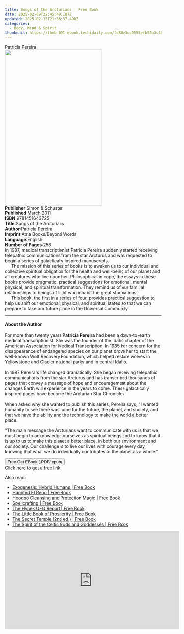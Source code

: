 ```yaml
---
title: Songs of the Arcturians | Free Book
date: 2025-02-09T22:45:49.187Z
updated: 2025-02-15T21:36:37.498Z
categories:
  - Body, Mind & Spirit
thumbnail: https://thmb-001-ebook.techidaily.com/fd88e3cc0555efb50a3c48419a9b9a6a4070befed75e904d563d50b4d9055ca7.jpg
---
```

<main id="book-container">
  <div class="flex flex-col">
    <div class="book-brief flex-1 py-6 px-4 sm:p-6 md:py-10 md:px-8">
      <!-- brief-->
      <div class="book-brief-main">Patricia Pereira</div>
    </div>
    <div
      class="book-meta-info flex-1 grid gap-4 col-start-1 col-end-3 row-start-1 sm:mb-6 sm:grid-cols-4 lg:gap-6 lg:col-start-2 lg:row-end-6 lg:row-span-6 lg:mb-0"
    >
      <div
        class="book-meta-info-left place-content-center mt-4 p-4 text-sm leading-6 col-start-2 col-span-2 dark:text-slate-400"
      >
        <img
          class="w-full h-500 object-cover rounded-lg sm:h-255 sm:col-span-2 lg:col-span-full"
          src="https://img-001-ebook.techidaily.com/7c67c1b30942e1ee65a66c253ed58dd13e402c4f1da607bca9fbe932533b0fed.jpg"
          alt=""
          width="312"
          height="500"
        />
      </div>
      <div
        class="book-meta-info-right mt-2 col-start-1 row-start-2 col-span-3 self-center"
      >
        <!-- meta data  -->
        <div class="flex flex-col px-4 md:px-8">
          <div class="flex-1">
            <strong>Publisher</strong>:<span class="px-2"
              >Simon &amp; Schuster</span
            >
          </div>
          <div class="flex-1">
            <strong>Published</strong>:<span class="px-2">March 2011</span>
          </div>
          <div class="flex-1">
            <strong>ISBN</strong>:<span class="px-2">9781451643725</span>
          </div>
          <div class="flex-1">
            <strong>Title</strong>:<span class="px-2"
              >Songs of the Arcturians</span
            >
          </div>
          <div class="flex-1">
            <strong>Author</strong>:<span class="px-2">Patricia Pereira</span>
          </div>
          <div class="flex-1">
            <strong>Imprint</strong>:<span class="px-2"
              >Atria Books/Beyond Words</span
            >
          </div>
          <div class="flex-1">
            <strong>Language</strong>:<span class="px-2">English</span>
          </div>
          <div class="flex-1">
            <strong>Number of Pages</strong>:<span class="px-2">258</span>
          </div>
        </div>
      </div>
    </div>
    <div class="book-description flex-1 py-6 px-4 sm:p-6 md:py-10 md:px-8">
      <div class="book-description-main">
        <div accordion-content="" id="description">
          In 1987, medical transcriptionist Patricia Pereira suddenly started
          receiving telepathic communications from the star Arcturus and was
          requested to begin a series of galactically inspired manuscripts.<br />&nbsp;&nbsp;&nbsp;&nbsp;
          The mission of this series of books is to awaken us to our individual
          and collective spiritual obligation for the health and well-being of
          our planet and all creatures who live upon her. Philosophical in cope,
          the essays in these books provide pragmatic, practical suggestions for
          emotional, mental physical, and spiritual transformation. They remind
          us of our familial relationships to beings of light who inhabit the
          great star nations.<br />&nbsp;&nbsp;&nbsp;&nbsp; This book, the first
          in a series of four, provides practical suggestion to help us shift
          our emotional, physical, and spiritual states so that we can prepare
          to take our future place in the Universal Community.
        </div>
      </div>
    </div>
    <div class="book-excerpts flex-1 py-6 px-4 sm:p-6 md:py-10 md:px-8">
      <!-- excerpts-->
      <div class="book-excerpts-main">
        <hr />
        <h4 class="placeholder placeholder-heading">
          <span>About the Author</span>
        </h4>
        <p>
          For more than twenty years <b>Patricia Pereira</b> had been a
          down-to-earth medical transcriptionist. She was the founder of the
          Idaho chapter of the American Association for Medical Transcription.
          In 1985 her concern for the disappearance of endangered species on our
          planet drove her to start the well-known Wolf Recovery Foundation,
          which helped restore wolves in Yellowstone and Glacier national parks
          and in central Idaho.<br /><br />In 1987 Pereira's life changed
          dramatically. She began receiving telepathic communications from the
          star Arcturus and has transcribed thousands of pages that convey a
          message of hope and encouragement about the changes Earth will
          experience in the years to come. These galactically inspired pages
          have become the Arcturian Star Chronicles.<br /><br />When asked why
          she wanted to publish this series, Pereira says, "I wanted humanity to
          see there was hope for the future, the planet, and society, and that
          we have the ability and the technology to make the world a better
          place. <br /><br />"The main message the Arcturians want to
          communicate with us is that we must begin to acknowledge ourselves as
          spiritual beings and to know that it is up to us to make this planet a
          better place, in both our environment and our society. Our challenge
          is to live our lives with courage every day, knowing that what we do
          individually contributes to the planet as a whole."
        </p>
      </div>
    </div>
    <div
      class="book-about-author flex-1 py-6 px-4 sm:p-6 md:py-10 md:px-8"
    ></div>
    <div class="book-free-get flex-1 py-6 px-4 sm:p-6 md:py-10 md:px-8">
      <button
        id="btn-free-get"
        class="bg-blue-500 hover:bg-blue-700 text-white font-bold py-2 px-4 rounded"
      >
        Free Get EBook (.PDF/.epub)
      </button>
      <div id="countdown-display" class="px-2 text-lg mt-2"></div>
      <a
        id="free-link"
        class="hidden bg-blue-500 hover:bg-blue-700 text-white font-bold py-2 px-4 rounded"
        href="https://www.ebooks.com/en-us/book/211244641/songs-of-the-arcturians/patricia-pereira/"
        target="_blank"
        >Click here to get a free link</a
      >
    </div>
    <script>
      let countdownTime = 0;
      let countdownInterval = null;
      document
        .getElementById('btn-free-get')
        .addEventListener('click', startCountdown);
      function startCountdown() {
        countdownTime = new Date().getTime() + 60000 * 3;
        countdownInterval = setInterval(updateCountdown, 1000);
        document.getElementById('btn-free-get').disabled = true;
        document
          .getElementById('btn-free-get')
          .classList.add('bg-gray-500', 'cursor-not-allowed');
      }
      function updateCountdown() {
        let currentTime = new Date().getTime();
        let timeLeft = countdownTime - currentTime;
        let secondsLeft = Math.floor(timeLeft / 1000);
        document.getElementById('countdown-display').innerHTML =
          `Remaining time: ${secondsLeft} seconds.`;
        if (secondsLeft <= 0) {
          clearInterval(countdownInterval);
          document.getElementById('btn-free-get').classList.add('hidden');
          document.getElementById('free-link').classList.remove('hidden');
          document.getElementById('countdown-display').innerHTML = '';
        }
      }
    </script>
  </div>
</main>

<ins class="adsbygoogle"
      style="display:block"
      data-ad-client="ca-pub-7571918770474297"
      data-ad-slot="8358498916"
      data-ad-format="auto"
      data-full-width-responsive="true"></ins>
    

<span class="atpl-alsoreadstyle">Also read:</span>
<div><ul>
<li><a href="https://novels-ebooks.techidaily.com/209780333-9781632657602-exogenesis-hybrid-humans/"><u>Exogenesis: Hybrid Humans | Free Book</u></a></li>
<li><a href="https://novels-ebooks.techidaily.com/209779133-9781439667903-haunted-el-reno/"><u>Haunted El Reno | Free Book</u></a></li>
<li><a href="https://novels-ebooks.techidaily.com/209780335-9781633411715-hoodoo-cleansing-and-protection-magic/"><u>Hoodoo Cleansing and Protection Magic | Free Book</u></a></li>
<li><a href="https://novels-ebooks.techidaily.com/209780336-9781633411869-spellcrafting/"><u>Spellcrafting | Free Book</u></a></li>
<li><a href="https://novels-ebooks.techidaily.com/209780327-9781633411746-the-hynek-ufo-report/"><u>The Hynek UFO Report | Free Book</u></a></li>
<li><a href="https://novels-ebooks.techidaily.com/209780329-9781612834450-the-little-book-of-prosperity/"><u>The Little Book of Prosperity | Free Book</u></a></li>
<li><a href="https://novels-ebooks.techidaily.com/209780332-9780892546688-the-secret-temple-2nd-ed/"><u>The Secret Temple (2nd ed.) | Free Book</u></a></li>
<li><a href="https://novels-ebooks.techidaily.com/209780338-9781633411920-the-spirit-of-the-celtic-gods-and-goddesses/"><u>The Spirit of the Celtic Gods and Goddesses | Free Book</u></a></li>
</ul></div>

<!-- affiliate ads begin -->
<iframe width="560" height="315" src="https://www.youtube.com/embed/r_wWybMqZEM?si=0nPjCQDLS2MCaQbG" title="YouTube video player" frameborder="0" allow="accelerometer; autoplay; clipboard-write; encrypted-media; gyroscope; picture-in-picture; web-share" referrerpolicy="strict-origin-when-cross-origin" allowfullscreen></iframe>
<!-- affiliate ads end -->

